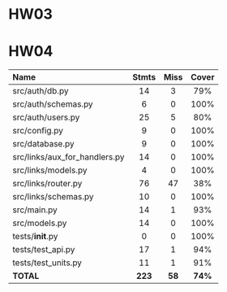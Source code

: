 # HW03

# HW04
|Name                            |Stmts   |Miss | Cover|
|:---------------------------------|:--------:|:-----:|:-----:|
|src/auth/db.py                     |14   |   3|    79%|
|src/auth/schemas.py                 |6    |  0|   100%|
|src/auth/users.py                  |25   |   5|    80%|
|src/config.py                      | 9   |   0|   100%|
|src/database.py                     |9   |   0|   100%|
|src/links/aux_for_handlers.py      |14   |   0|   100%|
|src/links/models.py                | 4   |   0|   100%|
|src/links/router.py                |76   |  47|    38%|
|src/links/schemas.py               |10   |   0|   100%|
|src/main.py                        |14   |   1|    93%|
|src/models.py                      |14   |   0|   100%|
|tests/__init__.py                  | 0   |   0   |100%|
|tests/test_api.py                  |17   |   1    |94%|
|tests/test_units.py                |11   |   1    |91%|
|**TOTAL**                            | **223**    | **58**   | **74%**|


